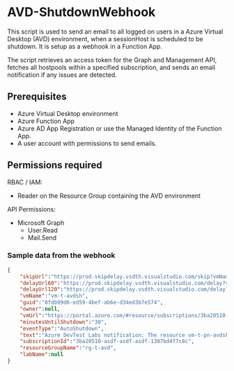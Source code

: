 # AVD-ShutdownWebhook

This script is used to send an email to all logged on users in a Azure Virtual Desktop (AVD) environment, when a sessionHost is scheduled to be shutdown.
It is setup as a webhook in a Function App.

The script retrieves an access token for the Graph and Management API, fetches all hostpools within a specified subscription, 
and sends an email notification if any issues are detected.

## Prerequisites

- Azure Virtual Desktop environment
- Azure Function App
- Azure AD App Registration or use the Managed Identity of the Function App.
- A user account with permissions to send emails.

## Permissions required

RBAC / IAM:

- Reader on the Resource Group containing the AVD environment

API Permissions:

- Microsoft Graph
  - User.Read
  - Mail.Send

### Sample data from the webhook

``` JSON
{
    "skipUrl":"https://prod.skipdelay.vsdth.visualstudio.com/skip?vmName=vm-t-pn-avdsh&guid=8fdb99d6-ed59-4bef-ab6e-d34ed3b7e574&subscriptionId=3ba20510-asdf-asdf-asdf-1387bd4f7c8c&operation=skip",
    "delayUrl60":"https://prod.skipdelay.vsdth.visualstudio.com/delay?vmName=vm-t-pn-avdsh&guid=8fdb99d6-ed59-4bef-ab6e-d34ed3b7e574&subscriptionId=3ba20510-asdf-asdf-asdf-1387bd4f7c8c&timeDelay=60&operation=delay",
    "delayUrl120":"https://prod.skipdelay.vsdth.visualstudio.com/delay?vmName=vm-t-pn-avdsh&guid=8fdb99d6-ed59-4bef-ab6e-d34ed3b7e574&subscriptionId=3ba20510-asdf-asdf-asdf-1387bd4f7c8c&timeDelay=120&operation=delay",
    "vmName":"vm-t-avdsh",
    "guid":"8fdb99d6-ed59-4bef-ab6e-d34ed3b7e574",
    "owner":null,
    "vmUrl":"https://portal.azure.com/#resource/subscriptions/3ba20510-asdf-asdf-asdf-1387bd4f7c8c/resourceGroups/rg-t-avd/providers/Microsoft.Compute/virtualMachines/vm-t-avdsh",
    "minutesUntilShutdown":"30",
    "eventType":"AutoShutdown",
    "text":"Azure DevTest Labs notification: The resource vm-t-pn-avdsh in resource group rg-t-avd with subscription Id 3ba20510-asdf-asdf-asdf-1387bd4f7c8c is scheduled for automatic shutdown in 30 minutes. this auto-shutdown. . .",
    "subscriptionId":"3ba20510-asdf-asdf-asdf-1387bd4f7c8c",
    "resourceGroupName":"rg-t-avd",
    "labName":null
}
```

